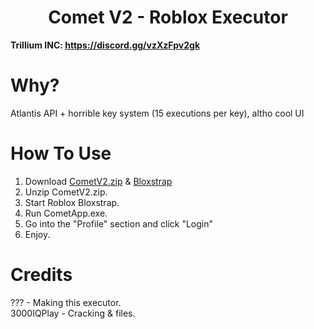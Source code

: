 <h1 align="center">Comet V2 - Roblox Executor</h1>

**Trillium INC: https://discord.gg/vzXzFpv2gk**

# Why?

Atlantis API + horrible key system (15 executions per key), altho cool UI

# How To Use
1. Download [CometV2.zip]() & [Bloxstrap](https://github.com/bloxstraplabs/bloxstrap)
2. Unzip CometV2.zip.
3. Start Roblox Bloxstrap.
4. Run CometApp.exe.
5. Go into the "Profile" section and click "Login"
6. Enjoy.

# Credits
??? - Making this executor. </br>
3000IQPlay - Cracking & files. </br>
